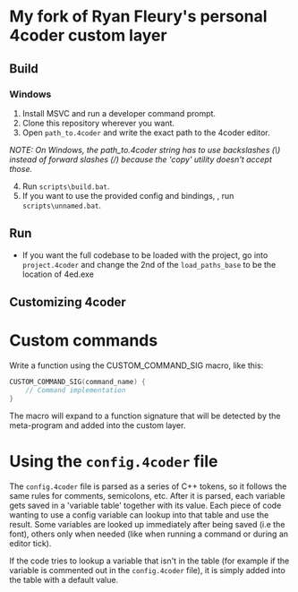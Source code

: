 # My fork of Ryan Fleury's personal 4coder custom layer

## Build

### Windows

1. Install MSVC and run a developer command prompt.
2. Clone this repository wherever you want.
3. Open `path_to.4coder` and write the exact path to the 4coder editor.

_NOTE: On Windows, the path_to.4coder string has to use backslashes (\\) instead of forward slashes (/) because the 'copy' utility doesn't accept those._

4. Run `scripts\build.bat`.
5. If you want to use the provided config and bindings, , run `scripts\unnamed.bat`.

## Run

- If you want the full codebase to be loaded with the project, go into `project.4coder` and change the 2nd of the `load_paths_base` to be the location of 4ed.exe

## Customizing 4coder

# Custom commands

Write a function using the CUSTOM_COMMAND_SIG macro, like this:

```C
CUSTOM_COMMAND_SIG(command_name) {
	// Command implementation
}
```

The macro will expand to a function signature that will be detected by the meta-program and added into the custom layer.

# Using the `config.4coder` file

The `config.4coder` file is parsed as a series of C++ tokens, so it follows the same rules for comments, semicolons, etc. After it is parsed, each variable gets saved in a 'variable table' together with its value. Each piece of code wanting to use a config variable can lookup into that table and use the result. Some variables are looked up immediately after being saved (i.e the font), others only when needed (like when running a command or during an editor tick).

If the code tries to lookup a variable that isn't in the table (for example if the variable is commented out in the `config.4coder` file), it is simply added into the table with a default value.
